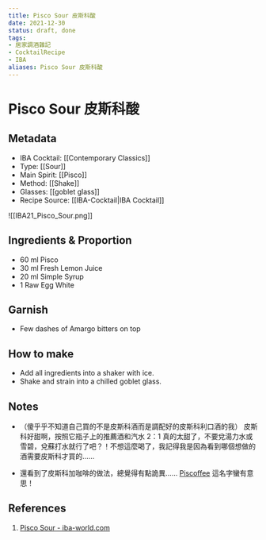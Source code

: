 ```yaml
---
title: Pisco Sour 皮斯科酸
date: 2021-12-30
status: draft, done
tags:
- 居家調酒雜記
- CocktailRecipe
- IBA
aliases: Pisco Sour 皮斯科酸
---
```

# Pisco Sour 皮斯科酸

## Metadata
- IBA Cocktail: [[Contemporary Classics]]
- Type: [[Sour]]
- Main Spirit: [[Pisco]]
- Method: [[Shake]]
- Glasses: [[goblet glass]]
- Recipe Source: [[IBA-Cocktail|IBA Cocktail]]

![[IBA21_Pisco_Sour.png]]

## Ingredients & Proportion
- 60 ml Pisco
- 30 ml Fresh Lemon Juice
- 20 ml Simple Syrup
- 1 Raw Egg White

## Garnish
- Few dashes of Amargo bitters on top

## How to make
- Add all ingredients into a shaker with ice.
- Shake and strain into a chilled goblet glass.

## Notes
- （傻乎乎不知道自己買的不是皮斯科酒而是調配好的皮斯科利口酒的我）
皮斯科好甜啊，按照它瓶子上的推薦酒和汽水 2：1 真的太甜了，不要兌湯力水或雪碧，兌蘇打水就行了吧？！不想這麼喝了，我記得我是因為看到哪個想做的酒需要皮斯科才買的……

- 還看到了皮斯科加咖啡的做法，總覺得有點詭異…… [Piscoffee](https://en.wikipedia.org/wiki/Piscoffee) 這名字蠻有意思！

## References
1.  [Pisco Sour - iba-world.com](https://iba-world.com/pisco-sour/)
